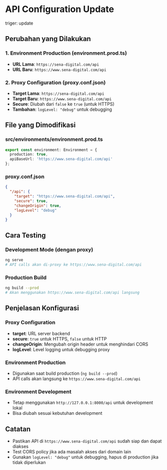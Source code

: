 # API Configuration Update
triger: update
## Perubahan yang Dilakukan

### 1. Environment Production (environment.prod.ts)
- **URL Lama**: `https://sena-digital.com/api`
- **URL Baru**: `https://www.sena-digital.com/api`

### 2. Proxy Configuration (proxy.conf.json)
- **Target Lama**: `https://sena-digital.com/api`
- **Target Baru**: `https://www.sena-digital.com/api`
- **Secure**: Diubah dari `false` ke `true` (untuk HTTPS)
- **Tambahan**: `logLevel: "debug"` untuk debugging

## File yang Dimodifikasi

### src/environments/environment.prod.ts
```typescript
export const environment: Environment = {
  production: true,
  apiBaseUrl: 'https://www.sena-digital.com/api'
};
```

### proxy.conf.json
```json
{
  "/api": {
    "target": "https://www.sena-digital.com/api",
    "secure": true,
    "changeOrigin": true,
    "logLevel": "debug"
  }
}
```

## Cara Testing

### Development Mode (dengan proxy)
```bash
ng serve
# API calls akan di-proxy ke https://www.sena-digital.com/api
```

### Production Build
```bash
ng build --prod
# Akan menggunakan https://www.sena-digital.com/api langsung
```

## Penjelasan Konfigurasi

### Proxy Configuration
- **target**: URL server backend
- **secure**: `true` untuk HTTPS, `false` untuk HTTP
- **changeOrigin**: Mengubah origin header untuk menghindari CORS
- **logLevel**: Level logging untuk debugging proxy

### Environment Production
- Digunakan saat build production (`ng build --prod`)
- API calls akan langsung ke `https://www.sena-digital.com/api`

### Environment Development
- Tetap menggunakan `http://127.0.0.1:8000/api` untuk development lokal
- Bisa diubah sesuai kebutuhan development

## Catatan
- Pastikan API di `https://www.sena-digital.com/api` sudah siap dan dapat diakses
- Test CORS policy jika ada masalah akses dari domain lain
- Gunakan `logLevel: "debug"` untuk debugging, hapus di production jika tidak diperlukan
